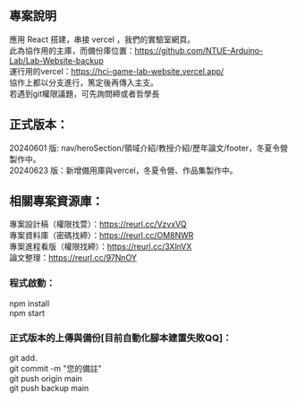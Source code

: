 ## 專案說明
應用 React 搭建，串接 vercel ，我們的實驗室網頁。  
此為協作用的主庫，而備份庫位置：https://github.com/NTUE-Arduino-Lab/Lab-Website-backup  
運行用的vercel：https://hci-game-lab-website.vercel.app/  
協作上都以分支進行，篤定後再傳入主支。  
若遇到git權限議題，可先詢問締或者哲學長  

## 正式版本：
20240601 版: nav/heroSection/領域介紹/教授介紹/歷年論文/footer，冬夏令營製作中。  
20240623 版：新增備用庫與vercel，冬夏令營、作品集製作中。  

## 相關專案資源庫：
專案設計稿（權限找萱）：https://reurl.cc/VzvxVQ  
專案資料庫（密碼找締）：https://reurl.cc/OM8NWR  
專案進程看版（權限找締）：https://reurl.cc/3XlnVX  
論文整理：https://reurl.cc/97NnOY  

### 程式啟動：
npm install  
npm start  

### 正式版本的上傳與備份[目前自動化腳本建置失敗QQ]：
git add.  
git commit -m "您的備註"  
git push origin main  
git push backup main  
